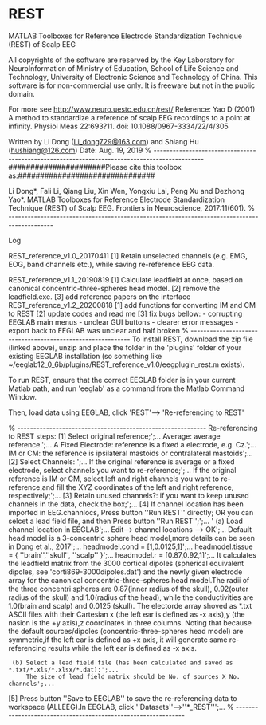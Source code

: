 # REST
 MATLAB Toolboxes for Reference Electrode Standardization Technique (REST) of Scalp EEG

All copyrights of the software are reserved by the Key Laboratory for NeuroInformation of Ministry of Education, School of Life Science and Technology, University of Electronic Science and Technology of China. This software is for non-commercial use only. It is freeware but not in the public domain.

For more see http://www.neuro.uestc.edu.cn/rest/
Reference: Yao D (2001) A method to standardize a reference of scalp EEG recordings to a point at infinity.
                      Physiol Meas 22:693?11. doi: 10.1088/0967-3334/22/4/305

Written by Li Dong (Li_dong729@163.com) and Shiang Hu (hushiang@126.com)
Date: Aug. 19, 2019
% ---------------------------------------------------------------------------------------------
######################Please cite this toolbox as:###############################

Li Dong*, Fali Li, Qiang Liu, Xin Wen, Yongxiu Lai, Peng Xu and Dezhong Yao*. MATLAB Toolboxes for Reference Electrode Standardization Technique (REST) of Scalp EEG. Frontiers in Neuroscience,  2017:11(601).
% --------------------------------------------------------------------------------------------

Log

REST_reference_v1.0_20170411
      [1] Retain unselected channels (e.g. EMG, EOG, band channels etc.), while saving re-reference EEG data.

REST_reference_v1.1_20190819
      [1] Calculate leadfield at once, based on canonical concentric-three-spheres head model.
      [2] remove the leadfield.exe.
      [3] add reference papers on the interface
REST_reference_v1.2_20200818
      [1] add functions for converting IM and CM to REST
      [2] update codes and read me
      [3] fix bugs bellow:
          - corrupting EEGLAB main menus
          - unclear GUI buttons
          - clearer error messages
          - export back to EEGLAB was unclear and half broken
% -----------------------------------------------------------
To install REST, download the zip file (linked above), unzip and place the folder in the 'plugins' folder of your existing EEGLAB installation (so something like ~/eeglab12_0_6b/plugins/REST_reference_v1.0/eegplugin_rest.m exists).

To run REST, ensure that the correct EEGLAB folder is in your current Matlab path, and run 'eeglab' as a command from the Matlab Command Window.

Then, load data using EEGLAB, click 'REST'--> 'Re-referencing to REST'

% -----------------------------------------------------------
Re-referencing to REST steps:
  [1] Select original reference;';...
      Average: average reference.';...
      A Fixed Electrode: reference is a fixed a electrode, e.g. Cz.';...
      IM or CM: the reference is ipsilateral mastoids or contralateral mastoids';...
  [2] Select Channels: ';...
      If the original reference is average or a fixed electrode, select channels you want to re-reference;';...
      If the original reference is IM or CM, select left and right channels you want to re-reference,and fill the XYZ coordinates of the left and right reference, respectively;';...
  [3] Retain unused channels?: if you want to keep unused channels in the data, check the box;';...
  [4] If channel location has been imported in EEG.channlocs, Press button ''Run REST'' directly; OR you can selcet a lead field file, and then Press button ''Run REST'';';...
  '    (a) Load channel location in EEGLAB';...
           Edit--> channel locations --> OK';...
           Default head model is a 3-concentric sphere head model,more details can be seen in Dong et al., 2017';...
           headmodel.cond = [1,0.0125,1]';...
           headmodel.tissue = { ''brain'',''skull'', ''scalp'' }';...
           headmodel.r = [0.87,0.92,1]';...
    It calculates the leadfield matrix from the 3000 cortical dipoles (spherical equivalent dipoles, see 'corti869-3000dipoles.dat') and the newly given electrode array for the canonical concentric-three-spheres head model.The radii of the three concentri spheres are 0.87(inner radius of the skull), 0.92(outer radius of the skull) and 1.0(radius of the head), while the conductivities are 1.0(brain and scalp) and 0.0125 (skull). The electorde array shoved as *.txt ASCII files with their Cartesian x (the left ear is defined as -x axis),y (the nasion is the +y axis),z coordinates in three columns.
    Noting that because the default sources/dipoles (concentric-three-spheres head model) are symmetric,if the left ear is defined as +x axis, it will generate same re-referencing results while the left ear is defined as -x axis.

     (b) Select a lead field file (has been calculated and saved as *.txt/*.xls/*.xlsx/*.dat):';...
         The size of lead field matrix should be No. of sources X No. channels';...
 [5] Press button ''Save to EEGLAB'' to save the re-referencing data to workspace (ALLEEG).In EEGLAB, click ''Datasets''-->''*_REST''';...
% --------------------------------------------------------------
